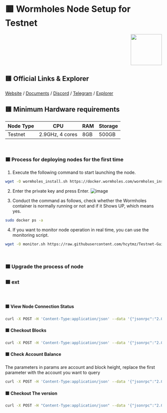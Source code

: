 # :red_square: Wormholes Node Setup for Testnet
<p align="right"> <img height="100" height="auto" src="https://user-images.githubusercontent.com/35812219/212487868-dc3eda2a-892c-4d26-9c94-f2eec7ec70e4.png"></p>

## :yellow_square: Official Links & Explorer
[Website](https://www.wormholes.com/) / 
[Documents](https://wormholes.com/docs/install/index.html) / 
[Discord](https://discord.gg/VvXfCD2uSj) / 
[Telegram](https://t.me/wormholes_chain) / 
[Explorer](https://www.wormholesscan.com)


## :yellow_square: Minimum Hardware requirements
| Node Type | CPU | RAM | Storage |
| --- | --- | --- | --- |
| Testnet | 2.9GHz, 4 cores | 8GB  | 500GB  |





</br>

### :green_square: Process for deploying nodes for the first time
1.  Execute the following command to start launching the node.

```bash
wget -O wormholes_install.sh https://docker.wormholes.com/wormholes_install.sh && sudo bash wormholes_install.sh
```

2.  Enter the private key and press Enter.
![image](https://user-images.githubusercontent.com/35812219/212482566-79c6bcad-a630-41fc-9b9a-14592c649f33.png)

3.  Conduct the command as follows, check whether the Wormholes container is normally running or not and if it Shows UP, which means yes.
```bash
sudo docker ps -a
```
4.  If you want to monitor node operation in real time, you can use the monitoring script.
```bash
wget -O monitor.sh https://raw.githubusercontent.com/hcytmz/Testnet-Guides/main/Wormholes/monitor.sh && sudo bash monitor.sh
```

</br>

### :green_square: Upgrade the process of node

















### :green_square: ext
</br>


#### :blue_square: View Node Connection Status
```bash
curl -X POST -H 'Content-Type:application/json' --data '{"jsonrpc":"2.0","method":"net_peerCount","id":1}' http://127.0.0.1:8545
```

#### :blue_square: Checkout Blocks
```bash
curl -X POST -H 'Content-Type:application/json' --data '{"jsonrpc":"2.0","method":"eth_blockNumber","id":1}' http://127.0.0.1:8545
```

#### :blue_square: Check Account Balance
The parameters in params are account and block height, replace the first parameter with the account you want to query
```bash
curl -X POST -H 'Content-Type:application/json' --data '{"jsonrpc":"2.0","method":"eth_getBalance","params":["Account Address","pending"],"id":1}' http://127.0.0.1:8545
```

#### :blue_square: Checkout The version
```bash
curl -X POST -H "Content-Type:application/json" --data '{"jsonrpc":"2.0","method":"eth_version","id":64}' http://127.0.0.1:8545
```

